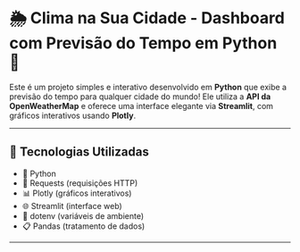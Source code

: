 # 🌦️ Clima na Sua Cidade - Dashboard com Previsão do Tempo em Python 🐍

Este é um projeto simples e interativo desenvolvido em **Python** que exibe a previsão do tempo para qualquer cidade do mundo! Ele utiliza a **API da OpenWeatherMap** e oferece uma interface elegante via **Streamlit**, com gráficos interativos usando **Plotly**.

---

## 🔧 Tecnologias Utilizadas

- 🐍 Python 
- 📡 Requests (requisições HTTP)
- 📊 Plotly (gráficos interativos)
- 🌐 Streamlit (interface web)
- 📁 dotenv (variáveis de ambiente)
- 📋 Pandas (tratamento de dados)

---


